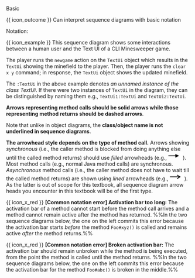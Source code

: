 <span id="title">Basic</span>

<span id="prereqs"></span>

<span id="outcomes">{{ icon_outcome }} Can interpret sequence diagrams with basic notation</span>

<div id="body">

Notation:

<pic eager src="{{baseUrl}}/uml/sequenceDiagrams/basic/images/notation.png" width="603"/>
<p/>

<box>

{{ icon_example }} This sequence diagram shows some interactions between a human user and the Text UI of a <tooltip content="Command Line Interface">CLI</tooltip> Minesweeper game.

<pic eager src="{{baseUrl}}/uml/sequenceDiagrams/basic/images/playerText.png" width="250" />
<p/>

The player runs the `newgame` action on the `TextUi` object which results in the `TextUi` showing the minefield to the player. Then, the player runs the `clear x y` command; in response, the `TextUi` object shows the updated minefield.

</box>

The `:TextUi` in the above example denotes _an unnamed instance of the class TextUi_. If there were two instances of `TextUi` in the diagram, they can be distinguished by naming them e.g., `TextUi1:TextUi` and `TextUi2:TextUi`.

**Arrows representing method calls should be solid arrows while those representing method returns should be dashed arrows**.

Note that unlike in object diagrams, the **class/object name is not underlined in sequence diagrams**.

**The arrowhead style depends on the type of method call.** Arrows showing _synchronous_ (i.e., the caller method is blocked from doing anything else until the called method returns) should use _filled_ arrowheads (e.g., <img src="images/filled-arrowhead.png" width="40">). Most method calls (e.g., normal Java method calls) are synchronous.  _Asynchronous_ method calls (i.e., the caller method does not have to wait till the called method returns) are shown using _lined_ arrowheads (e.g., <img src="images/lined-arrowhead.png" width="40">). As the latter is out of scope for this textbook, all sequence diagram arrow heads you encounter in this textbook will be of the first type.
<box>

{{ icon_x_red }} **[Common notation error] Activation bar too long:** The activation bar of a method cannot start before the method call arrives and a method cannot remain active after the method has returned. %%In the two sequence diagrams below, the one on the left commits this error because the activation bar starts _before_ the method `Foo#xyz()` is called and remains active _after_ the method returns.%%

<pic eager src="{{baseUrl}}/uml/sequenceDiagrams/basic/images/commonError-activationBarTooLong.png" height="120" />

{{ icon_x_red }} **[Common notation error] Broken activation bar:** The activation bar should remain unbroken while the method is being executed, from the point the method is called until the method returns. %%In the two sequence diagrams below, the one on the left commits this error because the activation bar for the method `Foo#abc()` is broken in the middle.%%

<pic eager src="{{baseUrl}}/uml/sequenceDiagrams/basic/images/commonError-brokenActivationBar.png" height="120" />


</box>

</div>

<div id="extras">
</div>
